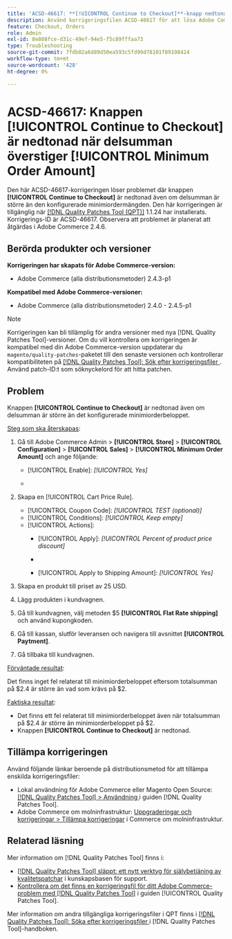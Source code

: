 ```yaml
---
title: 'ACSD-46617: **[!UICONTROL Continue to Checkout]**-knapp nedtonad när delsumman är större än det konfigurerade minimiorderbeloppet'
description: Använd korrigeringsfilen ACSD-46617 för att lösa Adobe Commerce-problemet där knappen **[!UICONTROL Continue to Checkout]** är nedtonad även om delsumman är större än det konfigurerade minimiantalet order.
feature: Checkout, Orders
role: Admin
exl-id: 8e808fce-d31c-49ef-94e5-f5c89fffaa73
type: Troubleshooting
source-git-commit: 7fdb02a6d89d50ea593c5fd99d78101f89198424
workflow-type: tm+mt
source-wordcount: '428'
ht-degree: 0%

---
```


# ACSD-46617: Knappen [!UICONTROL Continue to Checkout] är nedtonad när delsumman överstiger [!UICONTROL Minimum Order Amount]

Den här ACSD-46617-korrigeringen löser problemet där knappen **[!UICONTROL Continue to Checkout]** är nedtonad även om delsumman är större än den konfigurerade minimiordermängden. Den här korrigeringen är tillgänglig när [[!DNL Quality Patches Tool (QPT)]](https://experienceleague.adobe.com/en/docs/commerce-operations/tools/quality-patches-tool/quality-patches-tool-to-self-serve-quality-patches) 1.1.24 har installerats. Korrigerings-ID är ACSD-46617. Observera att problemet är planerat att åtgärdas i Adobe Commerce 2.4.6.

## Berörda produkter och versioner

**Korrigeringen har skapats för Adobe Commerce-version:**

* Adobe Commerce (alla distributionsmetoder) 2.4.3-p1

**Kompatibel med Adobe Commerce-versioner:**

* Adobe Commerce (alla distributionsmetoder) 2.4.0 - 2.4.5-p1

>[!NOTE]
>
>Korrigeringen kan bli tillämplig för andra versioner med nya [!DNL Quality Patches Tool]-versioner. Om du vill kontrollera om korrigeringen är kompatibel med din Adobe Commerce-version uppdaterar du `magento/quality-patches`-paketet till den senaste versionen och kontrollerar kompatibiliteten på [[!DNL Quality Patches Tool]: Sök efter korrigeringsfiler ](https://experienceleague.adobe.com/tools/commerce-quality-patches/index.html). Använd patch-ID:t som söknyckelord för att hitta patchen.

## Problem

Knappen **[!UICONTROL Continue to Checkout]** är nedtonad även om delsumman är större än det konfigurerade minimiorderbeloppet.

<u>Steg som ska återskapas</u>:

1. Gå till Adobe Commerce Admin > **[!UICONTROL Store]** > **[!UICONTROL Configuration]** > **[!UICONTROL Sales]** > **[!UICONTROL Minimum Order Amount]** och ange följande:
   * [!UICONTROL Enable]: *[!UICONTROL Yes]*
   * &#x200B;

     [!UICONTROL Minimum Amount]: *2*

1. Skapa en [!UICONTROL Cart Price Rule].
   * [!UICONTROL Coupon Code]: *[!UICONTROL TEST (optional)]*
   * [!UICONTROL Conditions]: *[!UICONTROL Keep empty]*
   * [!UICONTROL Actions]:
      * [!UICONTROL Apply]: *[!UICONTROL Percent of product price discount]*
      * &#x200B;

        [!UICONTROL Discount Amount]: *92*
      * [!UICONTROL Apply to Shipping Amount]: *[!UICONTROL Yes]*
1. Skapa en produkt till priset av 25 USD.
1. Lägg produkten i kundvagnen.
1. Gå till kundvagnen, välj metoden $5 **[!UICONTROL Flat Rate shipping]** och använd kupongkoden.
1. Gå till kassan, slutför leveransen och navigera till avsnittet **[!UICONTROL Paytment]**.
1. Gå tillbaka till kundvagnen.

<u>Förväntade resultat</u>:

Det finns inget fel relaterat till minimiorderbeloppet eftersom totalsumman på $2.4 är större än vad som krävs på $2.

<u>Faktiska resultat</u>:

* Det finns ett fel relaterat till minimiorderbeloppet även när totalsumman på $2.4 är större än minimiorderbeloppet på $2.
* Knappen **[!UICONTROL Continue to Checkout]** är nedtonad.

## Tillämpa korrigeringen

Använd följande länkar beroende på distributionsmetod för att tillämpa enskilda korrigeringsfiler:

* Lokal användning för Adobe Commerce eller Magento Open Source: [[!DNL Quality Patches Tool] > Användning ](/help/tools/quality-patches-tool/usage.md) i guiden [!DNL Quality Patches Tool].
* Adobe Commerce om molninfrastruktur: [Uppgraderingar och korrigeringar > Tillämpa korrigeringar](https://experienceleague.adobe.com/docs/commerce-cloud-service/user-guide/develop/upgrade/apply-patches.html) i Commerce om molninfrastruktur.

## Relaterad läsning

Mer information om [!DNL Quality Patches Tool] finns i:

* [[!DNL Quality Patches Tool] släppt: ett nytt verktyg för självbetjäning av kvalitetspatchar](https://experienceleague.adobe.com/en/docs/commerce-operations/tools/quality-patches-tool/quality-patches-tool-to-self-serve-quality-patches) i kunskapsbasen för support.
* [Kontrollera om det finns en korrigeringsfil för ditt Adobe Commerce-problem med  [!DNL Quality Patches Tool]](/help/tools/quality-patches-tool/patches-available-in-qpt/check-patch-for-magento-issue-with-magento-quality-patches.md) i guiden [!UICONTROL Quality Patches Tool].


Mer information om andra tillgängliga korrigeringsfiler i QPT finns i [[!DNL Quality Patches Tool]: Söka efter korrigeringsfiler ](https://experienceleague.adobe.com/tools/commerce-quality-patches/index.html) i [!DNL Quality Patches Tool]-handboken.
